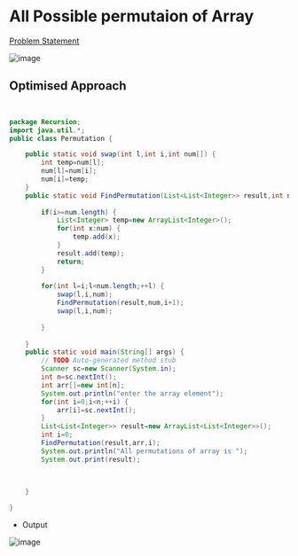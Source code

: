 # All Possible permutaion of Array

[Problem Statement](https://leetcode.com/problems/permutations/)

![image](https://user-images.githubusercontent.com/60498472/188354467-6bdcb614-b718-4b12-9fe7-49d011cdfdea.png)

## Optimised Approach

```java


package Recursion;
import java.util.*;
public class Permutation {

	public static void swap(int l,int i,int num[]) {
		int temp=num[l];
		num[l]=num[i];
		num[i]=temp;
	}
	public static void FindPermutation(List<List<Integer>> result,int num[],int i) {
		
		if(i>=num.length) {
			List<Integer> temp=new ArrayList<Integer>();
			for(int x:num) {
				temp.add(x);
			}
			result.add(temp);
			return;
		}
		
		for(int l=i;l<num.length;++l) {
			swap(l,i,num);
			FindPermutation(result,num,i+1);
			swap(l,i,num);
			
		}
		
	}
	public static void main(String[] args) {
		// TODO Auto-generated method stub
		Scanner sc=new Scanner(System.in);
		int n=sc.nextInt();
		int arr[]=new int[n];
		System.out.println("enter the array element");
		for(int i=0;i<n;++i) {
			arr[i]=sc.nextInt();
		}
		List<List<Integer>> result=new ArrayList<List<Integer>>();
		int i=0;
		FindPermutation(result,arr,i);
		System.out.println("All permutations of array is ");
		System.out.print(result);
		
		

	}

}

```

- Output

![image](https://user-images.githubusercontent.com/60498472/188354648-8ddae40f-0017-417b-9b55-76bb4ed20fd5.png)
